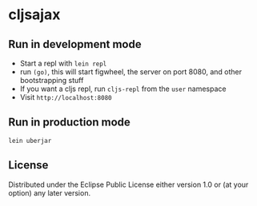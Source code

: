 # cljsajax

## Run in development mode

- Start a repl with `lein repl`
- run `(go)`, this will start figwheel, the server on port 8080, and other bootstrapping stuff
- If you want a cljs repl, run `cljs-repl` from the `user` namespace
- Visit `http://localhost:8080`

## Run in production mode
    lein uberjar

## License

Distributed under the Eclipse Public License either version 1.0 or (at
your option) any later version.
